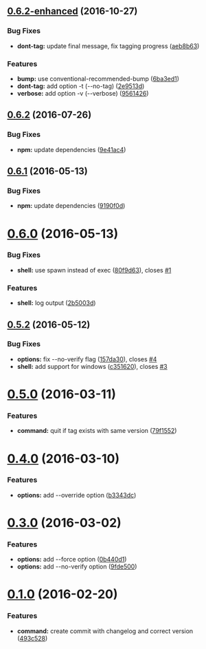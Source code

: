 <a name="0.6.2-enhanced"></a>
## [0.6.2-enhanced](https://github.com/JamieMason/commit-release/compare/0.6.2...v0.6.2-enhanced) (2016-10-27)


### Bug Fixes

* **dont-tag:** update final message, fix tagging progress ([aeb8b63](https://github.com/JamieMason/commit-release/commit/aeb8b63))


### Features

* **bump:** use conventional-recommended-bump ([6ba3ed1](https://github.com/JamieMason/commit-release/commit/6ba3ed1))
* **dont-tag:** add option -t (--no-tag) ([2e9513d](https://github.com/JamieMason/commit-release/commit/2e9513d))
* **verbose:** add option -v (--verbose) ([9561426](https://github.com/JamieMason/commit-release/commit/9561426))



<a name="0.6.2"></a>
## [0.6.2](https://github.com/JamieMason/commit-release/compare/0.6.1...0.6.2) (2016-07-26)


### Bug Fixes

* **npm:** update dependencies ([9e41ac4](https://github.com/JamieMason/commit-release/commit/9e41ac4))



<a name="0.6.1"></a>
## [0.6.1](https://github.com/JamieMason/commit-release/compare/0.6.0...0.6.1) (2016-05-13)


### Bug Fixes

* **npm:** update dependencies ([9190f0d](https://github.com/JamieMason/commit-release/commit/9190f0d))



<a name="0.6.0"></a>
# [0.6.0](https://github.com/JamieMason/commit-release/compare/0.5.2...0.6.0) (2016-05-13)


### Bug Fixes

* **shell:** use spawn instead of exec ([80f9d63](https://github.com/JamieMason/commit-release/commit/80f9d63)), closes [#1](https://github.com/JamieMason/commit-release/issues/1)


### Features

* **shell:** log output ([2b5003d](https://github.com/JamieMason/commit-release/commit/2b5003d))



<a name="0.5.2"></a>
## [0.5.2](https://github.com/JamieMason/commit-release/compare/0.5.0...0.5.2) (2016-05-12)


### Bug Fixes

* **options:** fix --no-verify flag ([157da30](https://github.com/JamieMason/commit-release/commit/157da30)), closes [#4](https://github.com/JamieMason/commit-release/issues/4)
* **shell:** add support for windows ([c351620](https://github.com/JamieMason/commit-release/commit/c351620)), closes [#3](https://github.com/JamieMason/commit-release/issues/3)



<a name="0.5.0"></a>
# [0.5.0](https://github.com/JamieMason/commit-release/compare/0.4.0...0.5.0) (2016-03-11)


### Features

* **command:** quit if tag exists with same version ([79f1552](https://github.com/JamieMason/commit-release/commit/79f1552))



<a name="0.4.0"></a>
# [0.4.0](https://github.com/JamieMason/commit-release/compare/0.3.0...0.4.0) (2016-03-10)


### Features

* **options:** add --override option ([b3343dc](https://github.com/JamieMason/commit-release/commit/b3343dc))



<a name="0.3.0"></a>
# [0.3.0](https://github.com/JamieMason/commit-release/compare/0.1.0...0.3.0) (2016-03-02)


### Features

* **options:** add --force option ([0b440d1](https://github.com/JamieMason/commit-release/commit/0b440d1))
* **options:** add --no-verify option ([9fde500](https://github.com/JamieMason/commit-release/commit/9fde500))



<a name="0.1.0"></a>
# [0.1.0](https://github.com/JamieMason/commit-release/compare/493c528...0.1.0) (2016-02-20)


### Features

* **command:** create commit with changelog and correct version ([493c528](https://github.com/JamieMason/commit-release/commit/493c528))



